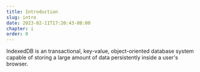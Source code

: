 ```yaml
---
title: Introduction
slug: intro
date: 2023-02-11T17:20:43-08:00
chapter: i
order: 0
---
```


IndexedDB is an transactional, key-value, object-oriented database system capable of storing a large amount of data persistently inside a user's browser.
